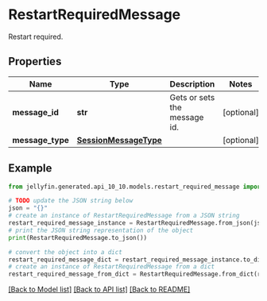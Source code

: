 # RestartRequiredMessage

Restart required.

## Properties

Name | Type | Description | Notes
------------ | ------------- | ------------- | -------------
**message_id** | **str** | Gets or sets the message id. | [optional] 
**message_type** | [**SessionMessageType**](SessionMessageType.md) |  | [optional] 

## Example

```python
from jellyfin.generated.api_10_10.models.restart_required_message import RestartRequiredMessage

# TODO update the JSON string below
json = "{}"
# create an instance of RestartRequiredMessage from a JSON string
restart_required_message_instance = RestartRequiredMessage.from_json(json)
# print the JSON string representation of the object
print(RestartRequiredMessage.to_json())

# convert the object into a dict
restart_required_message_dict = restart_required_message_instance.to_dict()
# create an instance of RestartRequiredMessage from a dict
restart_required_message_from_dict = RestartRequiredMessage.from_dict(restart_required_message_dict)
```
[[Back to Model list]](../README.md#documentation-for-models) [[Back to API list]](../README.md#documentation-for-api-endpoints) [[Back to README]](../README.md)


